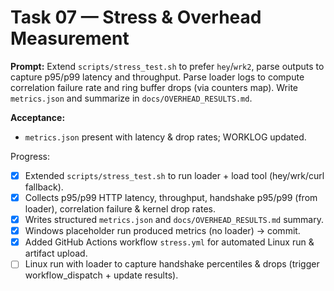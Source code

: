 # Task 07 — Stress & Overhead Measurement
**Prompt:**
Extend `scripts/stress_test.sh` to prefer `hey`/`wrk2`, parse outputs to capture p95/p99 latency and throughput. Parse loader logs to compute correlation failure rate and ring buffer drops (via counters map). Write `metrics.json` and summarize in `docs/OVERHEAD_RESULTS.md`.

**Acceptance:**
- `metrics.json` present with latency & drop rates; WORKLOG updated.

Progress:
- [x] Extended `scripts/stress_test.sh` to run loader + load tool (hey/wrk/curl fallback).
- [x] Collects p95/p99 HTTP latency, throughput, handshake p95/p99 (from loader), correlation failure & kernel drop rates.
- [x] Writes structured `metrics.json` and `docs/OVERHEAD_RESULTS.md` summary.
- [x] Windows placeholder run produced metrics (no loader) -> commit.
- [x] Added GitHub Actions workflow `stress.yml` for automated Linux run & artifact upload.
- [ ] Linux run with loader to capture handshake percentiles & drops (trigger workflow_dispatch + update results).
